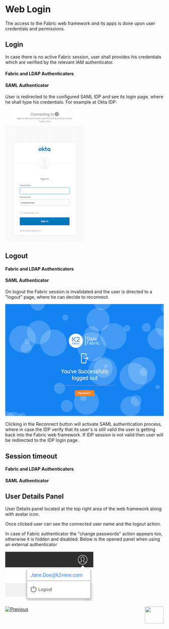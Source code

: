 # Web Login

The access to the Fabric web framework and its apps is done upon user credentials and permissions. 



## Login

In case there is no active Fabric session, user shall provides his credentials which are verified by the relevant IAM authenticator.

#### Fabric and LDAP Authenticators



#### SAML Authenticator

User is redirected to the configured SAML IDP and see its login page, where he shall type his credentials. For example at Okta IDP:

<img src="/articles/26_fabric_security/images/16_okta_sso_login.jpg">

## Logout

#### Fabric and LDAP Authenticators



#### SAML Authenticator

On logout the Fabric session is invalidated and the user is directed to a "logout" page, where he can decide to reconnect.

<img src="/articles/26_fabric_security/images/16_sso_reconnect.jpg">

Clicking in the Reconnect button will activate SAML authentication process, where in case the IDP verify that its user's is still valid the user is getting back into the Fabric web framework. If IDP session is not valid then user will be redirected to the IDP login page.

## Session timeout

#### Fabric and LDAP Authenticators



#### SAML Authenticator



## User Details Panel

User Details panel located at the top right area of the web framework along with avatar icon.

Once clicked user can see the connected user name and the logout action.

In case of Fabric authenticator the "change passwords" action appears too, otherwise it is hidden and disabled. Below is the opened panel when using an external authenticator

<img src="/articles/26_fabric_security/images/16_details_panel_ext.png">





[![Previous](/articles/images/Previous.png)](/articles/26_fabric_security/06_data_masking.md)[<img align="right" width="60" height="54" src="/articles/images/Next.png">](/articles/26_fabric_security/05_fabric_webservices_security.md)